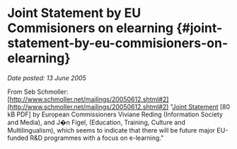 # Joint Statement by EU Commisioners on elearning {#joint-statement-by-eu-commisioners-on-elearning}

_Date posted: 13 June 2005_

From Seb Schmoller: [http://www.schmoller.net/mailings/20050612.shtml#2](http://www.schmoller.net/mailings/20050612.shtml#2) "[Joint Statement](http://www.elearningconference.org/pdf/press/050512_Joint_Statement_by_European_Commissioners_Final_.pdf) [80 kB PDF] by European Commissioners Viviane Reding (Information Society and Media), and J�n Figel, (Education, Training, Culture and Multilingualism), which seems to indicate that there will be future major EU-funded R&D programmes with a focus on e-learning."